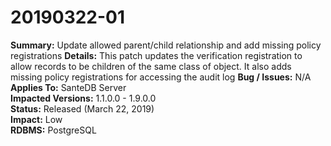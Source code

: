# 20190322-01

**Summary:** Update allowed parent/child relationship and add missing policy registrations **Details:** This patch updates the verification registration to allow records to be children of the same class of object. It also adds missing policy registrations for accessing the audit log **Bug / Issues:** N/A  
**Applies To:** SanteDB Server   
**Impacted Versions:** 1.1.0.0 - 1.9.0.0  
**Status:** Released \(March 22, 2019\)  
**Impact:** Low   
**RDBMS:** PostgreSQL

